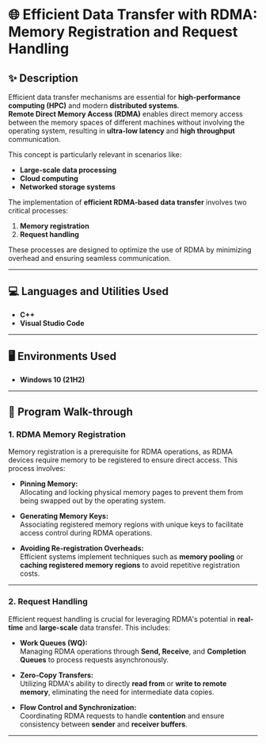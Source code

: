 # 🌐 Efficient Data Transfer with RDMA: Memory Registration and Request Handling

## ✨ Description

Efficient data transfer mechanisms are essential for **high-performance computing (HPC)** and modern **distributed systems**.  
**Remote Direct Memory Access (RDMA)** enables direct memory access between the memory spaces of different machines without involving the operating system, resulting in **ultra-low latency** and **high throughput** communication.  

This concept is particularly relevant in scenarios like:
- **Large-scale data processing**
- **Cloud computing**
- **Networked storage systems**

The implementation of **efficient RDMA-based data transfer** involves two critical processes:
1. **Memory registration**
2. **Request handling**

These processes are designed to optimize the use of RDMA by minimizing overhead and ensuring seamless communication.

---

## 💻 Languages and Utilities Used

- **C++**
- **Visual Studio Code**

---

## 🖥️ Environments Used

- **Windows 10 (21H2)**

---

## 🚀 Program Walk-through

### 1. **RDMA Memory Registration**

Memory registration is a prerequisite for RDMA operations, as RDMA devices require memory to be registered to ensure direct access. This process involves:

- **Pinning Memory:**  
Allocating and locking physical memory pages to prevent them from being swapped out by the operating system.

- **Generating Memory Keys:**  
Associating registered memory regions with unique keys to facilitate access control during RDMA operations.

- **Avoiding Re-registration Overheads:**  
Efficient systems implement techniques such as **memory pooling** or **caching registered memory regions** to avoid repetitive registration costs.

---

### 2. **Request Handling**

Efficient request handling is crucial for leveraging RDMA's potential in **real-time** and **large-scale** data transfer. This includes:

- **Work Queues (WQ):**  
Managing RDMA operations through **Send, Receive**, and **Completion Queues** to process requests asynchronously.

- **Zero-Copy Transfers:**  
Utilizing RDMA's ability to directly **read from** or **write to remote memory**, eliminating the need for intermediate data copies.

- **Flow Control and Synchronization:**  
Coordinating RDMA requests to handle **contention** and ensure consistency between **sender** and **receiver buffers**.

---


